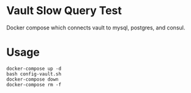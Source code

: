 # Vault Slow Query Test

Docker compose which connects vault to mysql, postgres, and consul. 

# Usage

```
docker-compose up -d
bash config-vault.sh
docker-compose down
docker-compose rm -f
```
